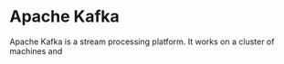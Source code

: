 # Apache Kafka

Apache Kafka is a stream processing platform. It works on a cluster of
machines and 

